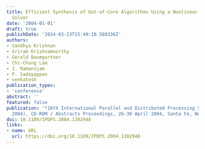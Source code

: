 ```yaml
---
title: Efficient Synthesis of Out-of-Core Algorithms Using a Nonlinear Optimization
  Solver
date: '2004-01-01'
draft: true
publishDate: '2024-03-23T15:49:10.580336Z'
authors:
- Sandhya Krishnan
- Sriram Krishnamoorthy
- Gerald Baumgartner
- Chi-Chung Lam
- J. Ramanujam
- P. Sadayappan
- venkatesh
publication_types:
- 'conference'
abstract: ''
featured: false
publication: '*18th International Parallel and Distributed Processing Symposium (IPDPS
  2004), CD-ROM / Abstracts Proceedings, 26-30 April 2004, Santa Fe, New Mexico, USA*'
doi: 10.1109/IPDPS.2004.1302948
links:
- name: URL
  url: https://doi.org/10.1109/IPDPS.2004.1302948
---
```



